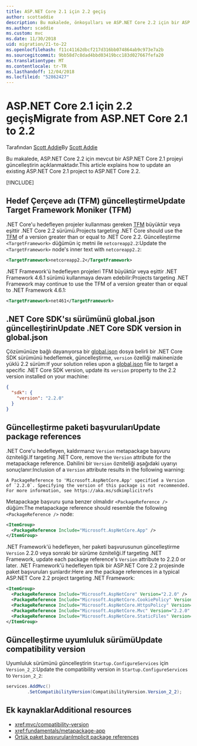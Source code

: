 ```yaml
---
title: ASP.NET Core 2.1 için 2.2 geçiş
author: scottaddie
description: Bu makalede, önkoşulları ve ASP.NET Core 2.2 için bir ASP.NET Core 2.1 proje geçirmek için en yaygın özetlenmektedir.
ms.author: scaddie
ms.custom: mvc
ms.date: 11/30/2018
uid: migration/21-to-22
ms.openlocfilehash: f11c41162dbcf217d316bb074864ab9c973e7a2b
ms.sourcegitcommit: 9bb58d7c8dad4bbd03419bcc183d027667fefa20
ms.translationtype: MT
ms.contentlocale: tr-TR
ms.lasthandoff: 12/04/2018
ms.locfileid: "52862427"
---
```

# <a name="migrate-from-aspnet-core-21-to-22"></a><span data-ttu-id="f7ced-103">ASP.NET Core 2.1 için 2.2 geçiş</span><span class="sxs-lookup"><span data-stu-id="f7ced-103">Migrate from ASP.NET Core 2.1 to 2.2</span></span>

<span data-ttu-id="f7ced-104">Tarafından [Scott Addie](https://github.com/scottaddie)</span><span class="sxs-lookup"><span data-stu-id="f7ced-104">By [Scott Addie](https://github.com/scottaddie)</span></span>

<span data-ttu-id="f7ced-105">Bu makalede, ASP.NET Core 2.2 için mevcut bir ASP.NET Core 2.1 projeyi güncelleştirin açıklanmaktadır.</span><span class="sxs-lookup"><span data-stu-id="f7ced-105">This article explains how to update an existing ASP.NET Core 2.1 project to ASP.NET Core 2.2.</span></span>

[!INCLUDE[](~/includes/net-core-prereqs-all-2.2.md)]

## <a name="update-target-framework-moniker-tfm"></a><span data-ttu-id="f7ced-106">Hedef Çerçeve adı (TFM) güncelleştirme</span><span class="sxs-lookup"><span data-stu-id="f7ced-106">Update Target Framework Moniker (TFM)</span></span>

<span data-ttu-id="f7ced-107">.NET Core'u hedefleyen projeler kullanması gereken [TFM](/dotnet/standard/frameworks#referring-to-frameworks) büyüktür veya eşittir .NET Core 2.2 sürümü.</span><span class="sxs-lookup"><span data-stu-id="f7ced-107">Projects targeting .NET Core should use the [TFM](/dotnet/standard/frameworks#referring-to-frameworks) of a version greater than or equal to .NET Core 2.2.</span></span> <span data-ttu-id="f7ced-108">Güncelleştirme `<TargetFramework>` düğümün iç metni ile `netcoreapp2.2`:</span><span class="sxs-lookup"><span data-stu-id="f7ced-108">Update the `<TargetFramework>` node's inner text with `netcoreapp2.2`:</span></span>

```xml
<TargetFramework>netcoreapp2.2</TargetFramework>
```

<span data-ttu-id="f7ced-109">.NET Framework'ü hedefleyen projeleri TFM büyüktür veya eşittir .NET Framework 4.6.1 sürümü kullanmaya devam edebilir:</span><span class="sxs-lookup"><span data-stu-id="f7ced-109">Projects targeting .NET Framework may continue to use the TFM of a version greater than or equal to .NET Framework 4.6.1:</span></span>

```xml
<TargetFramework>net461</TargetFramework>
```

## <a name="update-net-core-sdk-version-in-globaljson"></a><span data-ttu-id="f7ced-110">.NET Core SDK'sı sürümünü global.json güncelleştirin</span><span class="sxs-lookup"><span data-stu-id="f7ced-110">Update .NET Core SDK version in global.json</span></span>

<span data-ttu-id="f7ced-111">Çözümünüze bağlı dayanıyorsa bir [global.json](/dotnet/core/tools/global-json) dosya belirli bir .NET Core SDK sürümünü hedeflemek, güncelleştirme, `version` özelliği makinenizde yüklü 2.2 sürüm:</span><span class="sxs-lookup"><span data-stu-id="f7ced-111">If your solution relies upon a [global.json](/dotnet/core/tools/global-json) file to target a specific .NET Core SDK version, update its `version` property to the 2.2 version installed on your machine:</span></span>

```json
{
  "sdk": {
    "version": "2.2.0"
  }
}
```

## <a name="update-package-references"></a><span data-ttu-id="f7ced-112">Güncelleştirme paketi başvuruları</span><span class="sxs-lookup"><span data-stu-id="f7ced-112">Update package references</span></span>

<span data-ttu-id="f7ced-113">.NET Core'u hedefleyen, kaldırmanız `Version` metapackage başvuru özniteliği.</span><span class="sxs-lookup"><span data-stu-id="f7ced-113">If targeting .NET Core, remove the `Version` attribute for the metapackage reference.</span></span> <span data-ttu-id="f7ced-114">Dahilini bir `Version` özniteliği aşağıdaki uyarıyı sonuçlanır:</span><span class="sxs-lookup"><span data-stu-id="f7ced-114">Inclusion of a `Version` attribute results in the following warning:</span></span>

```console
A PackageReference to 'Microsoft.AspNetCore.App' specified a Version of `2.2.0`. Specifying the version of this package is not recommended. For more information, see https://aka.ms/sdkimplicitrefs
```

<span data-ttu-id="f7ced-115">Metapackage başvuru şuna benzer olmalıdır `<PackageReference />` düğüm:</span><span class="sxs-lookup"><span data-stu-id="f7ced-115">The metapackage reference should resemble the following `<PackageReference />` node:</span></span>

```xml
<ItemGroup>
  <PackageReference Include="Microsoft.AspNetCore.App" />
</ItemGroup>
```

<span data-ttu-id="f7ced-116">.NET Framework'ü hedefleyen, her paketi başvurusunun güncelleştirme `Version` 2.2.0 veya sonraki bir sürüme özniteliği.</span><span class="sxs-lookup"><span data-stu-id="f7ced-116">If targeting .NET Framework, update each package reference's `Version` attribute to 2.2.0 or later.</span></span> <span data-ttu-id="f7ced-117">.NET Framework'ü hedefleyen tipik bir ASP.NET Core 2.2 projesinde paket başvuruları şunlardır:</span><span class="sxs-lookup"><span data-stu-id="f7ced-117">Here are the package references in a typical ASP.NET Core 2.2 project targeting .NET Framework:</span></span>

```xml
<ItemGroup>
  <PackageReference Include="Microsoft.AspNetCore" Version="2.2.0" />
  <PackageReference Include="Microsoft.AspNetCore.CookiePolicy" Version="2.2.0" />
  <PackageReference Include="Microsoft.AspNetCore.HttpsPolicy" Version="2.2.0"/>
  <PackageReference Include="Microsoft.AspNetCore.Mvc" Version="2.2.0" />
  <PackageReference Include="Microsoft.AspNetCore.StaticFiles" Version="2.2.0" />
</ItemGroup>
```

## <a name="update-compatibility-version"></a><span data-ttu-id="f7ced-118">Güncelleştirme uyumluluk sürümü</span><span class="sxs-lookup"><span data-stu-id="f7ced-118">Update compatibility version</span></span>

<span data-ttu-id="f7ced-119">Uyumluluk sürümünü güncelleştirin `Startup.ConfigureServices` için `Version_2_2`:</span><span class="sxs-lookup"><span data-stu-id="f7ced-119">Update the compatibility version in `Startup.ConfigureServices` to `Version_2_2`:</span></span>

```csharp
services.AddMvc()
        .SetCompatibilityVersion(CompatibilityVersion.Version_2_2);
```

## <a name="additional-resources"></a><span data-ttu-id="f7ced-120">Ek kaynaklar</span><span class="sxs-lookup"><span data-stu-id="f7ced-120">Additional resources</span></span>

* <xref:mvc/compatibility-version>
* <xref:fundamentals/metapackage-app>
* [<span data-ttu-id="f7ced-121">Örtük paket başvuruları</span><span class="sxs-lookup"><span data-stu-id="f7ced-121">Implicit package references</span></span>](/dotnet/core/tools/csproj#implicit-package-references)
